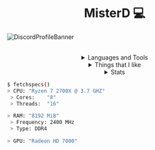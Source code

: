 <h1 align='center'>
  MisterD 💻
</h1>

![DiscordProfileBanner](https://discord.c99.nl/widget/theme-3/805831962903707659.png)

<br>
  <details style='text-align: center;' align='center'>
 <summary> Languages and Tools </summary>
  <p style="text-align: center;"align="center">============================================================</p>
<p align='center'>
<img src="https://img.shields.io/badge/git%20-%23F05033.svg?&style=for-the-badge&logo=git&logoColor=white"/>
<img src="https://img.shields.io/badge/javascript%20-%23323330.svg?&style=for-the-badge&logo=javascript&logoColor=%23F7DF1E"/>
<img src="https://img.shields.io/badge/html5%20-%23E34F26.svg?&style=for-the-badge&logo=html5&logoColor=white"/>
<img src="https://img.shields.io/badge/css3%20-%231572B6.svg?&style=for-the-badge&logo=css3&logoColor=white"/>
 <img src="https://img.shields.io/badge/python%20-%2314354C.svg?&style=for-the-badge&logo=python&logoColor=white"/>
 <img src="https://img.shields.io/badge/mysql-%2300f.svg?&style=for-the-badge&logo=mysql&logoColor=white"/>
 </p>
 <p style="text-align: center;"align="center">============================================================</p>
  </details>
  
  <details style='text-align: center;' align='center'>
  <summary> Things that I like </summary>
  <p style="text-align: center;"align="center">============================================================</p>
  <p style="text-align: center;"align="center"><strong>OSINT - GEOINT</strong></p>
  <p style="text-align: center;"align="center"><strong>Reverse Engineering</strong></p>
  <p style="text-align: center;"align="center"><strong>And some others private things</strong></p>
  <p style="text-align: center;"align="center">============================================================</p>
  </details>
 
 <details style='text-align: center;' align='center'>
  <summary> Stats </summary>
  <p style="text-align: center;"align="center">============================================================</p>
 <p align='center'>
 <img align="center" src="https://github-readme-stats.vercel.app/api?username=MisterDCH&show_icons=true&include_all_commits=true&theme=radical" alt="MisterD github stats" />
  <img align="center" src="https://github-readme-stats.vercel.app/api/top-langs/?username=MisterDCH&layout=compact&theme=radical" />
</p>
<p style="text-align: center;"align="center">============================================================</p>
  </details>
  
```bash
$ fetchspecs()
> CPU: "Ryzen 7 2700X @ 3.7 GHZ"
 > Cores:    "8"
 > Threads:  "16"

> RAM: "8192 MiB"
 > Frequency: 2400 MHz
 > Type: DDR4

> GPU: "Radeon HD 7000"
